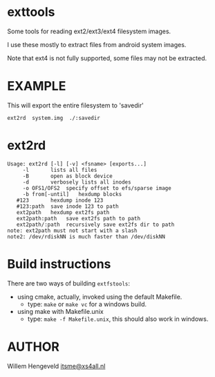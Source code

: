 exttools
========

Some tools for reading ext2/ext3/ext4 filesystem images.

I use these mostly to extract files from android system images.

Note that ext4 is not fully supported, some files may not be extracted.

EXAMPLE
=======

This will export the entire filesystem to 'savedir'

    ext2rd  system.img  ./:savedir

ext2rd
======

    Usage: ext2rd [-l] [-v] <fsname> [exports...]
         -l       lists all files
         -B       open as block device
         -d       verbosely lists all inodes
         -o OFS1/OFS2  specify offset to efs/sparse image
         -b from[-until]   hexdump blocks
       #123       hexdump inode 123
       #123:path  save inode 123 to path
       ext2path   hexdump ext2fs path
       ext2path:path   save ext2fs path to path
       ext2path/:path  recursively save ext2fs dir to path
    note: ext2path must not start with a slash
    note2: /dev/rdiskNN is much faster than /dev/diskNN


Build instructions
==================

There are two ways of building `extfstools`:
 * using cmake, actually, invoked using the default Makefile.
   * type: `make`  or `make vc` for a windows build.
 * using make with Makefile.unix
   * type: `make -f Makefile.unix`, this should also work in windows.


AUTHOR
======

Willem Hengeveld <itsme@xs4all.nl>


